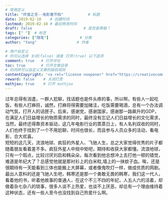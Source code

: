 ```yaml
---
# 常用定义
title: "终食之言--电影春节档"           # 标题
date: 2019-02-10    # 创建时间
lastmod: 2019-02-10 # 最后修改时间
draft: false                       # 是否是草稿？
tags: [" "]  # 标签
categories: ["随笔"]              # 分类
author: "Yang"                  # 作者

# 用户自定义
# 你可以选择 关闭(false) 或者 打开(true) 以下选项
comment: true   # 打开评论
toc: true       # 打开文章目录
# 你同样可以自定义文章的版权规则
contentCopyright: '<a rel="license noopener" href="https://creativecommons.org/licenses/by-nc-nd/4.0/" target="_blank">CC BY-NC-ND 4.0</a>'
reward: false	 # 关闭打赏
mathjax: true    # 打开 mathjax
---
```



过年总得有消遣，一群人尬聊，找话题也是件头疼的事，所以啊，有些人一起吃饭，有些人打麻将，诚然，打麻将得需要加赌注，吃饭需要喝酒，总有一个办法调动气氛，打开人的话匣子。后来，感谢党，感谢国家，感谢那一路飙升的GDP，在满足人们日益增长的物质需求的同时，最终没有忘记人们日益增长的文化需求，当然，最终还得靠资本驱动，这几年电影行业的蒸蒸日上，有人名利双收的同时，人们也终于找到了一个不用尬聊，时间也很长，而且参与人员众多的活动，看电影，合大欢喜。  
短短的这几天，流浪地球、疯狂的外星人、飞驰人生，总之大家觉得优秀的片子都随着朋友看着差不多。疯狂外星人中规中矩吧，期待和收获大家都懂。流浪地球，只有一个瑕点，比较讨厌刘启和韩朵朵，每次看到他总想冲上去打他一顿的错觉，难道是年纪大了？总感觉他就是那衬衫上的白米粒,墙上的一抹蚊子血。唉，还是很期待有一天能看到三体也能搬上大屏幕，或者像鬼吹灯一样，做成优质的网剧。最出人意料的还是飞驰人生吧，韩寒还是那一个勇敢无畏的韩寒，我们这一代人，看着他的书，听着他故事的普通人，在这个不三不四的年纪，人五人六的活着，却做着杂七杂八的琐事，很多人谈不上热爱，也谈不上厌恶，却总有一个理由维持着这种状态，还有一些人至今也没找到自己热爱什么啊。